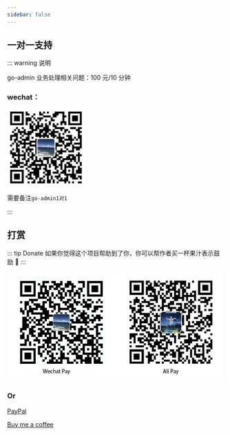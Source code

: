 ```yaml
---
sidebar: false
---
```


## 一对一支持

::: warning 说明

go-admin 业务处理相关问题：100 元/10 分钟

### wechat：

<img src="https://raw.githubusercontent.com/wenjianzhang/image/master/img/wx.png" width="180px">

需要备注`go-admin1对1`

:::

## 打赏

::: tip Donate
如果你觉得这个项目帮助到了你，你可以帮作者买一杯果汁表示鼓励 :tropical_drink:
:::

![donate](https://raw.githubusercontent.com/wenjianzhang/image/master/img/pay.png)

### Or

[PayPal](https://www.paypal.me/zhangwj90)

[Buy me a coffee](https://www.buymeacoffee.com/nzGxejc)
